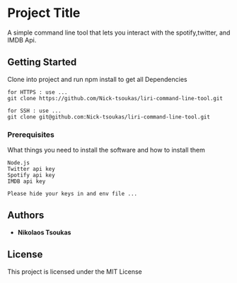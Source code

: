 # Project Title

A simple command line tool that lets you interact with the spotify,twitter, and IMDB Api.

## Getting Started

Clone into project and run npm install to get all Dependencies

```
for HTTPS : use ...
git clone https://github.com/Nick-tsoukas/liri-command-line-tool.git

for SSH : use ...
git clone git@github.com:Nick-tsoukas/liri-command-line-tool.git
```

### Prerequisites

What things you need to install the software and how to install them

```
Node.js
Twitter api key
Spotify api key
IMDB api key

Please hide your keys in and env file ...
```

## Authors

* **Nikolaos Tsoukas**


## License

This project is licensed under the MIT License

